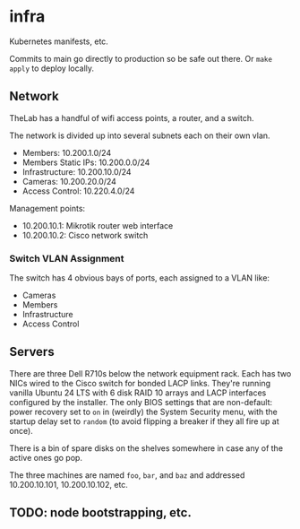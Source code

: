 # infra

Kubernetes manifests, etc.

Commits to main go directly to production so be safe out there.
Or `make apply` to deploy locally.


## Network

TheLab has a handful of wifi access points, a router, and a switch.

The network is divided up into several subnets each on their own vlan.

- Members: 10.200.1.0/24
- Members Static IPs: 10.200.0.0/24
- Infrastructure: 10.200.10.0/24
- Cameras: 10.200.20.0/24
- Access Control: 10.220.4.0/24

Management points:

- 10.200.10.1: Mikrotik router web interface
- 10.200.10.2: Cisco network switch

### Switch VLAN Assignment

The switch has 4 obvious bays of ports, each assigned to a VLAN like:

- Cameras
- Members
- Infrastructure
- Access Control

## Servers

There are three Dell R710s below the network equipment rack.
Each has two NICs wired to the Cisco switch for bonded LACP links.
They're running vanilla Ubuntu 24 LTS with 6 disk RAID 10 arrays and LACP interfaces configured by the installer.
The only BIOS settings that are non-default: power recovery set to `on` in (weirdly) the System Security menu, with the startup delay set to `random` (to avoid flipping a breaker if they all fire up at once).

There is a bin of spare disks on the shelves somewhere in case any of the active ones go pop.

The three machines are named `foo`, `bar`, and `baz` and addressed 10.200.10.101, 10.200.10.102, etc.

## TODO: node bootstrapping, etc.
